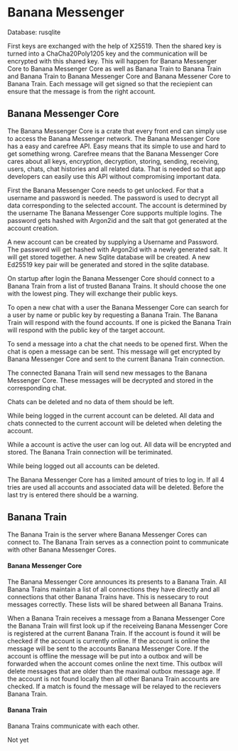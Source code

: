 # Banana Messenger

Database: rusqlite

First keys are exchanged with the help of X25519. Then the shared key is turned into a ChaCha20Poly1205 key and the communication will be encrypted with this shared key. This will happen for Banana Messenger Core to Banana Messenger Core as well as Banana Train to Banana Train and Banana Train to Banana Messenger Core and Banana Messener Core to Banana Train. Each message will get signed so that the reciepient can ensure that the message is from the right account.

## Banana Messenger Core

The Banana Messenger Core is a crate that every front end can simply use to access the Banana Messenger network. The Banana Messenger Core has a easy and carefree API. Easy means that its simple to use and hard to get something wrong. Carefree means that the Banana Messenger Core cares about all keys, encryption, decryption, storing, sending, receiving, users, chats, chat histories and all related data. That is needed so that app developers can easily use this API without compromising important data.

First the Banana Messenger Core needs to get unlocked. For that a username and password is needed. The password is used to decrypt all data corresponding to the selected account. The account is determined by the username The Banana Messenger Core supports multiple logins. The password gets hashed with Argon2id and the salt that got generated at the account creation.

A new account can be created by supplying a Username and Password. The password will get hashed with Argon2id with a newly generated salt. It will get stored together. A new Sqlite database will be created. A new Ed25519 key pair will be generated and stored in the sqlite database.

On startup after login the Banana Messenger Core should connect to a Banana Train from a list of trusted Banana Trains. It should choose the one with the lowest ping. They will exchange their public keys.

To open a new chat with a user the Banana Messenger Core can search for a user by name or public key by requesting a Banana Train. The Banana Train will respond with the found accounts. If one is picked the Banana Train will respond with the public key of the target account.

To send a message into a chat the chat needs to be opened first. When the chat is open a message can be sent. This message will get encrypted by Banana Messenger Core and sent to the current Banana Train connection.

The connected Banana Train will send new messages to the Banana Messenger Core. These messages will be decrypted and stored in the corresponding chat.

Chats can be deleted and no data of them should be left.

While being logged in the current account can be deleted. All data and chats connected to the current account will be deleted when deleting the account.

While a account is active the user can log out. All data will be encrypted and stored. The Banana Train connection will be teriminated.

While being logged out all accounts can be deleted.

The Banana Messenger Core has a limited amount of tries to log in. If all 4 tries are used all accounts and associated data will be deleted. Before the last try is entered there should be a warning.

## Banana Train

The Banana Train is the server where Banana Messenger Cores can connect to. The Banana Train serves as a connection point to communicate with other Banana Messenger Cores.

#### Banana Messenger Core

The Banana Messenger Core announces its presents to a Banana Train. All Banana Trains maintain a list of all connections they have directly and all connections that other Banana Trains have. This is nessecary to rout messages correctly. These lists will be shared between all Banana Trains.

When a Banana Train receives a message from a Banana Messenger Core the Banana Train will first look up if the receiveing Banana Messenger Core is registered at the current Banana Train. If the account is found it will be checked if the account is currently online. If the account is online the message will be sent to the accounts Banana Messenger Core. If the account is offline the message will be put into a outbox and will be forwarded when the account comes online the next time. This outbox will delete messages that are older than the maximal outbox message age. If the account is not found locally then all other Banana Train accounts are checked. If a match is found the message will be relayed to the recievers Banana Train.

#### Banana Train

Banana Trains communicate with each other.

Not yet
